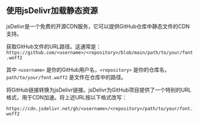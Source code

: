 ## 使用jsDelivr加载静态资源
jsDelivr是一个免费的开源CDN服务，它可以提供GitHub仓库中静态文件的CDN支持。

获取GitHub文件的URL路径。这通常是：
`https://github.com/<username>/<repository>/blob/main/path/to/your/font.woff2`

其中 `<username>`  是你的GitHub用户名，`<repository>` 是你的仓库名，`path/to/your/font.woff2` 是文件在仓库中的路径。

将GitHub链接转换为jsDelivr链接。jsDelivr为GitHub项目提供了一个特别的URL格式，用于CDN加速。将上述URL按以下格式改写：

`https://cdn.jsdelivr.net/gh/<username>/<repository>/path/to/your/font.woff2`

